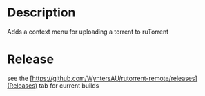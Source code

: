 # Description

Adds a context menu for uploading a torrent to ruTorrent

# Release
see the [https://github.com/WyntersAU/rutorrent-remote/releases](Releases) tab for current builds
